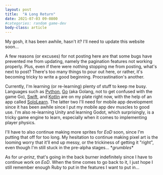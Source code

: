 ```yaml
---
layout: post
title:  "A Long Return"
date: 2021-07-03 09-0800
#categories: random game-dev
body-class: article
---
```


My gosh, it has been awhile, hasn't it? I'll need to update this website soon...

A few reasons (or excuses) for not posting here are that some bugs have prevented me from updating, namely the pagination features not working properly. Plus, even if there were nothing stopping me from posting, what's next to post? There's too many things to pour out here, or rather, it's becoming tricky to write a good beginning. Procrastination's another.

Currently, I'm learning (or re-learning) plenty of stuff to keep me busy. Languages such as [Python](https://www.python.org), [Go](https://golang.org/) (aka Golang, not to get confused with the game Go), [Swift](https://swift.org/), and [Kotlin](https://kotlinlang.org) are on my plate right now, with the help of an app called [SoloLearn](https://sololearn.com/). The latter two I'll need for mobile app development since it has been awhile since I put my mobile app dev muscles to good use. I'm also re-learning Unity and learning Godot, which surprisingly, is a tricky game engine to learn, especially when it comes to implementing player physics.

I'll have to also continue making more sprites for *EoD* soon, since I'm putting that off for too long. My hesitation to continue making pixel art is the looming worry that it'll end up messy, or the trickiness of getting it "right", even though I'm still stuck in the pre-alpha stages... \**grumbles*\*

As for *ur-prinz*, that's going in the back burner indefinitely since I have to continue work on *EoD*. When the time comes to go back to it, I just hope I still remember enough Ruby to put in the features I want to put in...